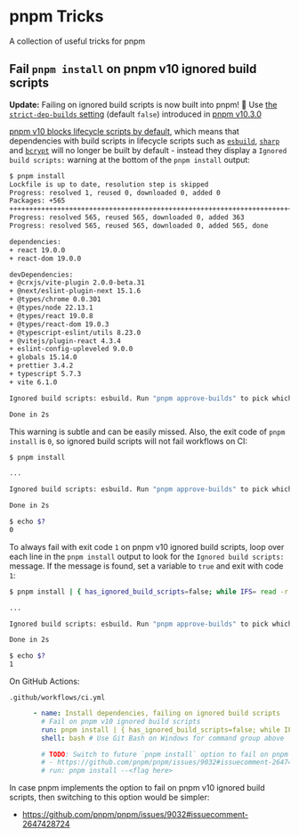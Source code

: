 # pnpm Tricks

A collection of useful tricks for pnpm

## Fail `pnpm install` on pnpm v10 ignored build scripts

**Update:** Failing on ignored build scripts is now built into pnpm! 🎉 Use [the `strict-dep-builds` setting](https://github.com/pnpm/pnpm/pull/9071#issuecomment-2650192097) (default `false`) introduced in [pnpm v10.3.0](https://github.com/pnpm/pnpm/releases/tag/v10.3.0)

[pnpm v10 blocks lifecycle scripts by default](https://socket.dev/blog/pnpm-10-0-0-blocks-lifecycle-scripts-by-default), which means that dependencies with build scripts in lifecycle scripts such as [`esbuild`](https://www.npmjs.com/package/esbuild), [`sharp`](https://www.npmjs.com/package/sharp) and [`bcrypt`](https://www.npmjs.com/package/bcrypt) will no longer be built by default - instead they display a `Ignored build scripts:` warning at the bottom of the `pnpm install` output:

```bash
$ pnpm install
Lockfile is up to date, resolution step is skipped
Progress: resolved 1, reused 0, downloaded 0, added 0
Packages: +565
++++++++++++++++++++++++++++++++++++++++++++++++++++++++++++++++++++++++++++++++
Progress: resolved 565, reused 565, downloaded 0, added 363
Progress: resolved 565, reused 565, downloaded 0, added 565, done

dependencies:
+ react 19.0.0
+ react-dom 19.0.0

devDependencies:
+ @crxjs/vite-plugin 2.0.0-beta.31
+ @next/eslint-plugin-next 15.1.6
+ @types/chrome 0.0.301
+ @types/node 22.13.1
+ @types/react 19.0.8
+ @types/react-dom 19.0.3
+ @typescript-eslint/utils 8.23.0
+ @vitejs/plugin-react 4.3.4
+ eslint-config-upleveled 9.0.0
+ globals 15.14.0
+ prettier 3.4.2
+ typescript 5.7.3
+ vite 6.1.0

Ignored build scripts: esbuild. Run "pnpm approve-builds" to pick which dependencies should be allowed to run scripts.

Done in 2s
```

This warning is subtle and can be easily missed. Also, the exit code of `pnpm install` is `0`, so ignored build scripts will not fail workflows on CI:

```bash
$ pnpm install

...

Ignored build scripts: esbuild. Run "pnpm approve-builds" to pick which dependencies should be allowed to run scripts.

Done in 2s

$ echo $?
0
```

To always fail with exit code `1` on pnpm v10 ignored build scripts, loop over each line in the `pnpm install` output to look for the `Ignored build scripts:` message. If the message is found, set a variable to `true` and exit with code `1`:

```bash
$ pnpm install | { has_ignored_build_scripts=false; while IFS= read -r line; do echo "$line"; [[ "$line" == *"Ignored build scripts:"* ]] && has_ignored_build_scripts=true; done; [[ "$has_ignored_build_scripts" = false ]]; }

...

Ignored build scripts: esbuild. Run "pnpm approve-builds" to pick which dependencies should be allowed to run scripts.

Done in 2s

$ echo $?
1
```

On GitHub Actions:

`.github/workflows/ci.yml`

```yml
      - name: Install dependencies, failing on ignored build scripts
        # Fail on pnpm v10 ignored build scripts
        run: pnpm install | { has_ignored_build_scripts=false; while IFS= read -r line; do echo "$line"; [[ "$line" == *"Ignored build scripts:"* ]] && has_ignored_build_scripts=true; done; [[ "$has_ignored_build_scripts" = false ]]; }
        shell: bash # Use Git Bash on Windows for command group above

        # TODO: Switch to future `pnpm install` option to fail on pnpm v10 ignored build scripts, if accepted:
        # - https://github.com/pnpm/pnpm/issues/9032#issuecomment-2647428724
        # run: pnpm install --<flag here>
```

In case pnpm implements the option to fail on pnpm v10 ignored build scripts, then switching to this option would be simpler:

- https://github.com/pnpm/pnpm/issues/9032#issuecomment-2647428724
